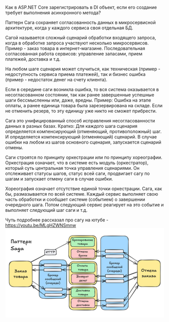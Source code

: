Как в ASP.NET Core зарегистрировать в DI объект, если его создание требует выполнения асинхронного метода?

Паттерн Сага сохраняет согласованность данных в микросервисной архитектуре, когда у каждого сервиса своя отдельная БД.

Сагой называется сложный сценарий обработки входящего запроса, когда в обработке запроса участвуют несколько микросервисов. Пример - заказ товара в интернет-магазине. Последовательная согласованная работа сервисов: управление запасами, прием платежей, доставка и т.д.

На любом шаге сценария может случиться, как техническая (пример - недоступность сервиса приема платежей), так и бизнес ошибка (пример - недостаток денег на счету клиента).

Если в середине саги возникла ошибка, то вся система оказывается в несогласованном состоянии, так как ранее завершенные успешные шаги бессмысленны или, даже, вредны. Пример: Ошибка на этапе оплаты,  а ранее единица товара была зарезервирована на складе. Если не отменить резерв, то эту единицу уже никто не сможет прибрести.

Сага это унифицированный способ исправления несогласованности данных в разных базах. Кратко: Для каждого шага сценария определяется компенсирующий (отменяющий, противоположный) шаг. И определяется компенсирующий (отменяющий) сценарий. В случае ошибки на любом из шагов основного сценария, запускается сценарий отмены.

Саги строятся по принципу оркестрации или по принципу хореографии. Оркестрация означает, что в системе есть модуль (оркестратор), который суть центральная точка управления сценариями. Он отслеживает статусы шагов, статус всей саги, продвигает сагу по шагам и запускает отмену саги в случае ошибки.

Хореография означает отсутствие единой точки оркестрации. Сага, как бы, размазывается по всей системе. Каждый сервис выполняет свою часть обработки и сообщает системе (событием) о завершении очередного шага. Потом следующий сервис реагирует на это событие и выполняет следующий шаг саги и т.д.

Чуть подробнее рассказал про сагу на ютубе - https://youtu.be/MLgHZWNSmnw
![img.png](img.png)
